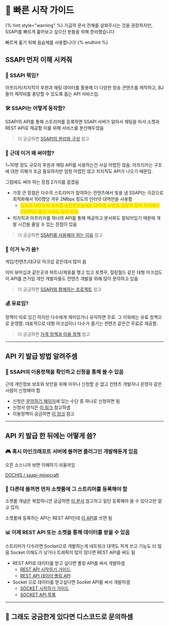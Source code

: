 # 🚄 빠른 시작 가이드

{% hint style="warning" %}
가급적 문서 전체를 살펴주시는 것을 권장하지만, SSAPI를 빠르게 훑어보고 싶으신 분들을 위해 준비했습니다

빠르게 훑기 위해 음슴체를 사용합니다!
{% endhint %}

## SSAPI 먼저 이해 시켜줘

### 🤔 SSAPI 뭐임?

아프리카/치지직의 후원과 채팅 데이터를 활용해 더 다양한 방송 콘텐츠를 제작하고, BJ들이 제작비를 충당할 수 있도록 돕는 API 서비스임.

### 🛠 SSAPI는 어떻게 동작함?

SSAPI의 API를 통해 스트리머를 등록하면 SSAPI 서버가 알아서 채팅을 따서 소켓과 REST API로 제공함 이를 위해 서비스를 분산해두었음

> 더 궁금하면 [SSAPI의 원리와 구성](api.md) 참고

### 🤷 근데 이거 왜 써야함?

1\~10명 정도 규모의 후원과 채팅 API를 사용하는건 사실 어렵진 않음. 아프리카는 구조에 대한 이해가 조금 필요하지만 엄청 어렵진 않고 치지직도 API가 나오기 때문임.

그럼에도 써야 하는 장점 2가지를 꼽겠음

* 가장 큰 장점은 다수의 스트리머가 참여하는 컨텐츠에서 빛을 냄 SSAPI는 극강으로 최적화해서 100명당 겨우 2Mbps 정도의 인터넷 대역만을 사용함
  * <mark style="color:orange;">심지어 아프리카 공식를 승인받았음에도 대역과 사양을 굉장히 많이 차지해서 SSAPI로 옮긴 사례도 많이 있음</mark>
* 치지직과 아프리카를 하나의 API를 통해 제공하고 문서화도 잘되어있기 때문에 개발 시간을 줄일 수 있는 장점이 있음

> 더 궁금하면 [SSAPI를 사용해야 하는 이유](intro/why-use.md) 참고

### 👥 이거 누가 씀?

게임/컨텐츠/대규모 마크섭 같은데서 많이 씀

이미 뷰어십과 같은곳과 파트너/제휴를 맺고 있고 포켓꾸, 힐링월드 같은 대형 마크섭도 이 API를 쓴거임 개인 개발자들도 컨텐츠 개발을 위해 많이 문의하고 있음

> 더 궁금하면 [SSAPI와 함께하는 프로젝트](intro/projects.md) 참고

### 💰 유료임?

정책이 따로 있긴 하지만 다수에게 재미있거나 유익하면 무료. 그 이외에는 유료 정책으로 운영함. 대표적으로 대형 마크섭이나 다수가 즐기는 컨텐츠 같은건 무료로 제공함.

> 더 궁금하면 [가격 정책과 이용 정책](intro/policy.md) 참고

***

## API 키 발급 방법 알려주셈

### 🔑 SSAPI의 이용정책을 확인하고 신청을 통해 쓸 수 있음

근데 개인정보 보호와 보안을 위해 아무나 신청할 순 없고 컨텐츠 개발자나 운영자 같은 사람이 신청해야 함

* 신청은 [문의하기 페이지](contact/index.md)에 있는 수단 중 하나로 신청하면 됨
* 신청서 양식은 [이 링크](extra-document/application.md) 참고하셈
* 이용정책이 궁금하면 [이 링크](intro/policy.md) 참고

***

## API 키 발급 한 뒤에는 어떻게 씀?

### 🎮 혹시 마인크래프트 서버에 쓸꺼면 플러그인 개발해둔게 있음

오픈 소스니까 보면 이해하기 쉬울꺼임

[DOCHIS / ssapi-minecraft](https://github.com/DOCHIS/ssapi-minecraft)

### 📝 다른데 쓸꺼면 먼저 소켓룸에 그 스트리머를 등록해야 함

소켓룸 개념은 복잡하니깐 궁금하면 [이 문서](api.md) 참고하고 일단 등록해야 쓸 수 있다고만 알고 있자.

소켓룸에 등록하는 API는 REST API인데 [이 API](rest-api/api/room.md)를 쓰면 됨

### 📊 이제 REST API 또는 소켓을 통해 데이터를 받을 수 있음

스트리머가 다수라면 Socket으로 개발하는게 네트워크 대역도 적게 쓰고 기능도 더 많음 Socket 이해도가 낮거나 트래픽이 많지 않다면 REST API를 써도 됨

* REST API로 데이터를 받고 싶다면 폴링 API를 써서 개발하셈
  * [REST API 시작하기 가이드](rest-api/start.md)
  * [REST API 데이터 폴링 API](rest-api/api/pollng.md)
* Socket 으로 데이터를 받고싶다면 Socket API를 써서 개발하셈
  * [SOCKET 시작하기 가이드](socket/start.md)
  * [SOCKET API 목록](socket/api/)

***

## 💬 그래도 궁금한게 있다면 디스코드로 문의하셈
